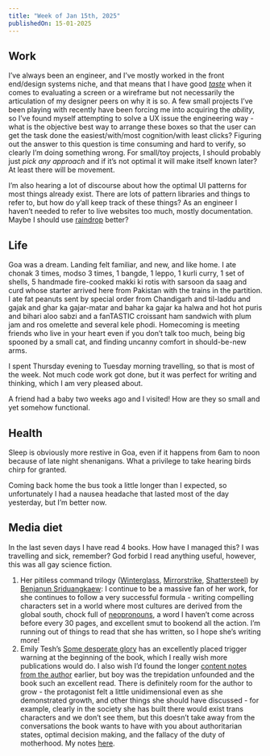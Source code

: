 ```yaml
---
title: "Week of Jan 15th, 2025"
publishedOn: 15-01-2025
---
```


## Work

I’ve always been an engineer, and I’ve mostly worked in the front end/design systems niche, and that means that I have good [_taste_](http://www.zenpencils.com/comic/90-ira-glass-advice-for-beginners/) when it comes to evaluating a screen or a wireframe but not necessarily the articulation of my designer peers on why it is so. A few small projects I’ve been playing with recently have been forcing me into acquiring the _ability_, so I’ve found myself attempting to solve a UX issue the engineering way - what is the objective best way to arrange these boxes so that the user can get the task done the easiest/with/most cognition/with least clicks? Figuring out the answer to this question is time consuming and hard to verify, so clearly I’m doing something wrong. For small/toy projects, I should probably just _pick any approach_ and if it’s not optimal it will make itself known later? At least there will be movement.

I’m also hearing a lot of discourse about how the optimal UI patterns for most things already exist. There are lots of pattern libraries and things to refer to, but how do y’all keep track of these things? As an engineer I haven’t needed to refer to live websites too much, mostly documentation. Maybe I should use [raindrop](https://raindrop.io/) better?

## Life

Goa was a dream. Landing felt familiar, and new, and like home. I ate chonak 3 times, modso 3 times, 1 bangde, 1 leppo, 1 kurli curry, 1 set of shells, 5 handmade fire-cooked makki ki rotis with sarsoon da saag and curd whose starter arrived here from Pakistan with the trains in the partition. I ate fat peanuts sent by special order from Chandigarh and til-laddu and gajak and ghar ka gajar-matar and bahar ka gajar ka halwa and hot hot puris and bihari aloo sabzi and a fanTASTIC croissant ham sandwich with plum jam and ros omelette and several kele phodi. Homecoming is meeting friends who live in your heart even if you don’t talk too much, being big spooned by a small cat, and finding uncanny comfort in should-be-new arms.

I spent Thursday evening to Tuesday morning travelling, so that is most of the week. Not much code work got done, but it was perfect for writing and thinking, which I am very pleased about.

A friend had a baby two weeks ago and I visited! How are they so small and yet somehow functional.

## Health

Sleep is obviously more restive in Goa, even if it happens from 6am to noon because of late night shenanigans. What a privilege to take hearing birds chirp for granted.

Coming back home the bus took a little longer than I expected, so unfortunately I had a nausea headache that lasted most of the day yesterday, but I’m better now.

## Media diet

In the last seven days I have read 4 books. How have I managed this? I was travelling and sick, remember? God forbid I read anything useful, however, this was all gay science fiction.

1. Her pitiless command trilogy ([Winterglass](https://www.goodreads.com/book/show/36240189-winterglass), [Mirrorstrike](https://www.goodreads.com/book/show/52272862-mirrorstrike), [Shattersteel](https://www.goodreads.com/book/show/59343734-shattersteel)) by [Benjanun Sriduangkaew](https://beekian.wordpress.com/): I continue to be a massive fan of her work, for she continues to follow a very successful formula - writing compelling characters set in a world where most cultures are derived from the global south, chock full of [neopronouns](https://www.hrc.org/resources/understanding-neopronouns), a word I haven’t come across before every 30 pages, and excellent smut to bookend all the action. I’m running out of things to read that she has written, so I hope she’s writing more!
2. Emily Tesh’s [Some desperate glory](https://www.goodreads.com/book/show/58388343-some-desperate-glory) has an excellently placed trigger warning at the beginning of the book, which I really wish more publications would do. I also wish I’d found the longer [content notes from the author](https://www.goodreads.com/review/show/4892735108) earlier, but boy was the trepidation unfounded and the book such an excellent read. There is definitely room for the author to grow - the protagonist felt a little unidimensional even as she demonstrated growth, and other things she should have discussed - for example, clearly in the society she has built there would exist trans characters and we don’t see them, but this doesn’t take away from the conversations the book wants to have with you about authoritarian states, optimal decision making, and the fallacy of the duty of motherhood. My notes [here](https://www.goodreads.com/review/show/7189759625).